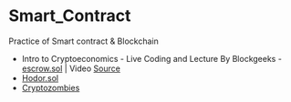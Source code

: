 # Smart_Contract
 Practice of Smart contract &amp; Blockchain

* Intro to Cryptoeconomics - Live Coding and Lecture By Blockgeeks - [escrow.sol](https://github.com/FernandoFH/Smart_Contract/blob/master/escrow.sol) | Video [Source](https://www.youtube.com/watch?v=6RCtNrlzV28&feature=em-uploademail)
* [Hodor.sol](https://github.com/FernandoFH/Smart_Contract/blob/master/Hodor.sol)
* [Cryptozombies](https://cryptozombies.io/es/course)
